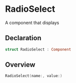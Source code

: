# RadioSelect

A component that displays

## Declaration

```swift
struct RadioSelect : Component
```

## Overview

```swift
RadioSelect(name:, value:)
```
